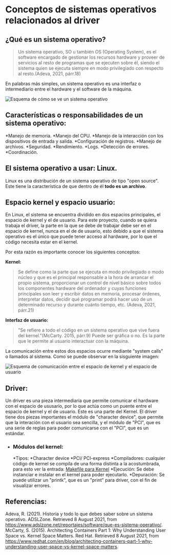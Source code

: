 # Conceptos de sistemas operativos relacionados al driver

## ¿Qué es un sistema operativo?

> Un sistema operativo, SO u también OS (Operating System), es el software encargado de gestionar los recursos hardware y proveer de servicios al resto de programas que se ejecuten sobre él, siendo el sistema quien se ejecuta siempre en modo privilegiado con respecto al resto.(Adeva, 2021, párr.18)

En palabras más simples, un sistema operativo es una interfaz o intermediario entre el hardware y el software de la máquina.

![Esquema de cómo se ve un sistema operativo](https://www.adslzone.net/app/uploads-adslzone.net/2020/03/funconSO-715x492.jpg)


## Características o responsabilidades de un sistema operativo:

*Manejo de memoria.
*Manejo del CPU.
*Manejo de la interacción con los dispositivos de entrada y salida.
*Configuración de registros.
*Manejo de archivos.
*Seguridad.
*Rendimiento.
*Logs.
*Detección de errores.
*Coordinación.

## El sistema operativo a usar: Linux.

Linux es una distribución de un sistema operativo de tipo "open source". Este tiene la característica de que dentro de él **todo es un archivo**.

## Espacio kernel y espacio usuario:

En Linux, el sistema se encuentra dividido en dos espacios principales, el espacio de kernel y el de usuario. 
Para este proyecto, cuando se quiera trabaja el driver, la parte en la que se debe de trabajar debe ser en el espacio de kernel, nunca en el de de usuario, esto debido a que el sistema operativo es el único que puede tener acceso al hardware, por lo que el código necesita estar en el kernel.

Por esta razón es importante conocer los siguientes conceptos:

**Kernel:** 

> Se define como la parte que se ejecuta en modo privilegiado o modo núcleo y que es el principal responsable a la hora de arrancar el propio sistema, proporcionar un control de nivel básico sobre todos los componentes hardware del ordenador y cuyas funciones principales son leer y escribir datos en memoria, procesar órdenes, interpretar datos, decidir qué programar podrá hacer uso de un determinado recurso y durante cuánto tiempo, etc. (Adeva, 2021, párr.21)

**Interfaz de usuario:**

> "Se refiere a todo el código en un sistema operativo que vive fuera del kernel."(McCarty. 2015, párr.9)
Puede ser gráfica o no. Es la parte que le permite al usuario interactuar con la máquina.


La comunicación entre estos dos espacios ocurre mediante "system calls" o llamados al sistema. Como se puede observar  en la sisguiente imagen:

![Esquema de comunicación entre el espacio de kernel y el espacio de usuario](https://www.redhat.com/cms/managed-files/styles/wysiwyg_full_width/s3/2015/07/user-space-vs-kernel-space-simple-user-space.png?itok=7PGYkTdC)


## Driver:

Un driver es una pieza intermediaria que permite comunicar el hardware con el espacio de ususario, por lo que actúa como un puente entre el espacio de kernel y el de usuario. Este es una parte del Kernel.
El driver tiene dos piezas importantes el módulo de "character device", que permite que la interación con el usuario sea sencilla, y  el módulo de "PCI", que es una serie  de reglas  para poder comunicarse con el "PCI", que es un estándar.

* ### Módulos del kernel:

    *Tipos:
        *Character device
        *PCI/ PCI-express
    *Compiladores: cualquier código de kernel se compila de una forma distinta a la acostumbrada, para esto ver la entrada: [Makefile para Kernel](https://github.com/ECCIUCRLQ/simics/blob/main/Makefile.png)
    *Ejecución: Se debe instanciar e instalar en el kernel para poder ejecutarlo.
    *Depuración: Se puede utilizar un "printk", que es un "print" para driver, con el fin de visualizar errores. 


## Referencias:

Adeva, R. (2021). Historia y todo lo que debes saber sobre un sistema operativo. ADSLZone. Retrieved 8 August 2021, from https://www.adslzone.net/reportajes/software/que-es-sistema-operativo/.
McCarty, S. (2015). Architecting Containers Part 1: Why Understanding User Space vs. Kernel Space Matters. Red Hat. Retrieved 8 August 2021, from https://www.redhat.com/en/blog/architecting-containers-part-1-why-understanding-user-space-vs-kernel-space-matters.